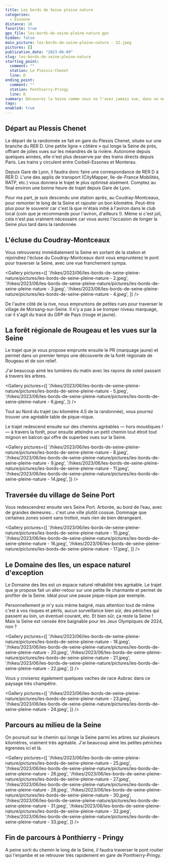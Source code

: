 ```yaml
---
title: Les bords de Seine pleine nature
categories:
  - Essonne
distance: 16
favorite: true
gpx_file: les-bords-de-seine-pleine-nature.gpx
hidden: false
main_picture: les-bords-de-seine-pleine-nature - 32.jpeg
pictures: []
publication_date: "2023-06-09"
slug: les-bords-de-seine-pleine-nature
starting_point:
  comment: ""
  station: Le Plessis-Chenet
  line: D
ending_point:
  comment: ""
  station: Ponthierry-Pringy
  line: D
summary: Découvrez la Seine comme vous ne l'avez jamais vue, dans un environnement naturel et préservé ! Une superbe randonnée entre bois et bords d'eau.
tags:
enabled: true
---
```


## Départ au Plessis Chenet

Le départ de la randonnée se fait en gare du Plessis Chenet, située sur une branche du RER D. Une petite ligne « côtière » qui longe la Seine de près, offrant de jolies vues sur les méandres de la rivière. Autonome depuis quelques années, elle n'est plus desservie par des trains directs depuis Paris. Les trains y circulent entre Corbeil-Essones et Monterau.

Depuis Gare de Lyon, il faudra donc faire une correspondance de RER D à RER D. L'une des applis de transport (CityMapper, Ile-de-France Mobilités, RATP, etc.) vous donnera le trajet le plus optimisé aisément. Comptez au final environ une bonne heure de trajet depuis Gare de Lyon.

Pour ma part, je suis descendu une station après, au Coudray-Montceaux, pour remonter le long de la Seine et rajouter un bon kilomètre. Peut-être plus pour le souvenir car c'est là que m'étais initié à l'aviron dans le club local (coin que je recommande pour l'aviron, d'ailleurs !).
Même si c'est joli, cela n'est pas vraiment nécessaire car vous aurez l'occasion de longer la Seine plus tard dans la randonnée.

<Picture
  src="/hikes/2023/06/les-bords-de-seine-pleine-nature/pictures/les-bords-de-seine-pleine-nature - 1.jpeg"
  caption="Départ très matinal avec le premier RER D de la journée, ce qui m'a permis de profiter du lever de soleil sur la Seine."
/>

## L'écluse du Coudray-Montceaux

Vous retrouverez immédiatement la Seine en sortant de la station et rejoindrez l'écluse du Coudray-Montceaux dont vous emprunterez le pont pour traverser la Seine, avec une vue franchement sympa.

<Gallery pictures={[
'/hikes/2023/06/les-bords-de-seine-pleine-nature/pictures/les-bords-de-seine-pleine-nature - 2.jpeg',
'/hikes/2023/06/les-bords-de-seine-pleine-nature/pictures/les-bords-de-seine-pleine-nature - 3.jpeg',
'/hikes/2023/06/les-bords-de-seine-pleine-nature/pictures/les-bords-de-seine-pleine-nature - 4.jpeg',
]} />

De l'autre côté de la rive, nous empruntons de petites rues pour traverser le village de Morsang-sur-Seine. Il n'y a pas à se tromper niveau marquage, car il s'agit du tracé du GR® de Pays (rouge et jaune).

## La forêt régionale de Rougeau et les vues sur la Seine

Le trajet que je vous propose emprunte ensuite le PR (marquage jaune) et permet dans un premier temps une découverte de la forêt régionale de Rougeau et de son relief.

<Picture
  src="/hikes/2023/06/les-bords-de-seine-pleine-nature/pictures/les-bords-de-seine-pleine-nature - 13.jpeg"
  caption="Marquage jaune du PR"
/>

J'ai beaucoup aimé les lumières du matin avec les rayons de soleil passant à travers les arbres.

<Gallery pictures={[
'/hikes/2023/06/les-bords-de-seine-pleine-nature/pictures/les-bords-de-seine-pleine-nature - 5.jpeg',
'/hikes/2023/06/les-bords-de-seine-pleine-nature/pictures/les-bords-de-seine-pleine-nature - 6.jpeg',
]} />

Tout au Nord du trajet (au kilomètre 4.5 de la randonnée), vous pourrez trouver une agréable table de pique-nique.

<Picture
  src="/hikes/2023/06/les-bords-de-seine-pleine-nature/pictures/les-bords-de-seine-pleine-nature - 7.jpeg"
  caption="Top pour une pause pique-nique !"
/>

Le trajet redescend ensuite sur des chemins agréables — hors moustiques ! — à travers la forêt, pour ensuite atteindre un petit chemin tout étroit tout mignon en balcon qui offre de superbes vues sur la Seine.

<Gallery pictures={[
'/hikes/2023/06/les-bords-de-seine-pleine-nature/pictures/les-bords-de-seine-pleine-nature - 8.jpeg',
'/hikes/2023/06/les-bords-de-seine-pleine-nature/pictures/les-bords-de-seine-pleine-nature - 9.jpeg',
'/hikes/2023/06/les-bords-de-seine-pleine-nature/pictures/les-bords-de-seine-pleine-nature - 11.jpeg',
'/hikes/2023/06/les-bords-de-seine-pleine-nature/pictures/les-bords-de-seine-pleine-nature - 14.jpeg',
]} />

## Traversée du village de Seine Port

Vous redescendrez ensuite vers Seine Port. Arborée, au bord de l’eau, avec de grandes demeures… c'est une ville plutôt cossue. Dommage que certaines zones soient sans trottoir, mais rien de bien dérangeant.

<Gallery pictures={[
'/hikes/2023/06/les-bords-de-seine-pleine-nature/pictures/les-bords-de-seine-pleine-nature - 15.jpeg',
'/hikes/2023/06/les-bords-de-seine-pleine-nature/pictures/les-bords-de-seine-pleine-nature - 16.jpeg',
'/hikes/2023/06/les-bords-de-seine-pleine-nature/pictures/les-bords-de-seine-pleine-nature - 17.jpeg',
]} />

## Le Domaine des Iles, un espace naturel d'exception

Le Domaine des Iles est un espace naturel réhabilité très agréable. Le trajet que je propose fait un aller-retour sur une petite île charmante et permet de profiter de la Seine. Idéal pour une pause pique-nique par exemple.

Personnellement je m'y suis même baigné, mais attention tout de même c'est à vos risques et périls, aucun surveillance bien sûr, des péniches qui passent au loin, un éventuel courant, etc. Et bien sûr, ça reste la Seine ! Mais la Seine est censée être baignable pour les Jeux Olympiques de 2024, non ?

<Gallery pictures={[
'/hikes/2023/06/les-bords-de-seine-pleine-nature/pictures/les-bords-de-seine-pleine-nature - 18.jpeg',
'/hikes/2023/06/les-bords-de-seine-pleine-nature/pictures/les-bords-de-seine-pleine-nature - 20.jpeg',
'/hikes/2023/06/les-bords-de-seine-pleine-nature/pictures/les-bords-de-seine-pleine-nature - 21.jpeg',
'/hikes/2023/06/les-bords-de-seine-pleine-nature/pictures/les-bords-de-seine-pleine-nature - 22.jpeg',
]} />

Vous y croiserez également quelques vaches de race Aubrac dans ce paysage très champêtre.

<Gallery pictures={[
'/hikes/2023/06/les-bords-de-seine-pleine-nature/pictures/les-bords-de-seine-pleine-nature - 23.jpeg',
'/hikes/2023/06/les-bords-de-seine-pleine-nature/pictures/les-bords-de-seine-pleine-nature - 24.jpeg',
]} />

## Parcours au milieu de la Seine

On poursuit sur le chemin qui longe la Seine parmi les arbres sur plusieurs kilomètres, vraiment très agréable. J'ai beaucoup aimé les petites péniches égrenées ici et là.

<Gallery pictures={[
'/hikes/2023/06/les-bords-de-seine-pleine-nature/pictures/les-bords-de-seine-pleine-nature - 25.jpeg',
'/hikes/2023/06/les-bords-de-seine-pleine-nature/pictures/les-bords-de-seine-pleine-nature - 26.jpeg',
'/hikes/2023/06/les-bords-de-seine-pleine-nature/pictures/les-bords-de-seine-pleine-nature - 27.jpeg',
'/hikes/2023/06/les-bords-de-seine-pleine-nature/pictures/les-bords-de-seine-pleine-nature - 28.jpeg',
'/hikes/2023/06/les-bords-de-seine-pleine-nature/pictures/les-bords-de-seine-pleine-nature - 30.jpeg',
'/hikes/2023/06/les-bords-de-seine-pleine-nature/pictures/les-bords-de-seine-pleine-nature - 31.jpeg',
'/hikes/2023/06/les-bords-de-seine-pleine-nature/pictures/les-bords-de-seine-pleine-nature - 32.jpeg',
'/hikes/2023/06/les-bords-de-seine-pleine-nature/pictures/les-bords-de-seine-pleine-nature - 33.jpeg',
]} />

## Fin de parcours à Ponthierry - Pringy

A peine sorti du chemin le long de la Seine, il faudra traverser le pont routier qui l'enjambe et se retrouver très rapidement en gare de Ponthierry-Pringy.

<Picture
  src="/hikes/2023/06/les-bords-de-seine-pleine-nature/pictures/les-bords-de-seine-pleine-nature - 34.jpeg"
  caption="Retour en gare de Ponthierry-Pringy"
/>
